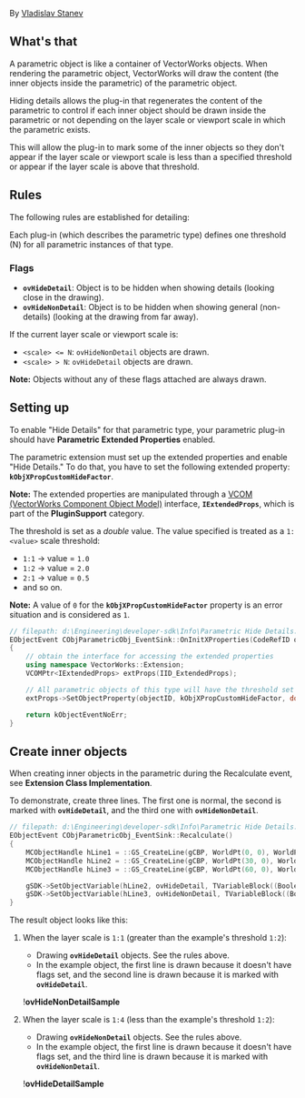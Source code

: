 By [Vladislav Stanev](mailto:vstanev@nemetschek.net)

## What's that

A parametric object is like a container of VectorWorks objects. When rendering the parametric object, VectorWorks will draw the content (the inner objects inside the parametric) of the parametric object.

Hiding details allows the plug-in that regenerates the content of the parametric to control if each inner object should be drawn inside the parametric or not depending on the layer scale or viewport scale in which the parametric exists.

This will allow the plug-in to mark some of the inner objects so they don't appear if the layer scale or viewport scale is less than a specified threshold or appear if the layer scale is above that threshold.

## Rules

The following rules are established for detailing:

Each plug-in (which describes the parametric type) defines one threshold (N) for all parametric instances of that type.

### Flags

- **`ovHideDetail`**: Object is to be hidden when showing details (looking close in the drawing).
- **`ovHideNonDetail`**: Object is to be hidden when showing general (non-details) (looking at the drawing from far away).

If the current layer scale or viewport scale is:

- `<scale> <= N`: `ovHideNonDetail` objects are drawn.
- `<scale> > N`: `ovHideDetail` objects are drawn.

**Note:** Objects without any of these flags attached are always drawn.

## Setting up

To enable "Hide Details" for that parametric type, your parametric plug-in should have **Parametric Extended Properties** enabled.

The parametric extension must set up the extended properties and enable "Hide Details." To do that, you have to set the following extended property: **`kObjXPropCustomHideFactor`**.

**Note:** The extended properties are manipulated through a [VCOM (VectorWorks Component Object Model)](VCOM%20(Vectorworks%20Component%20Object%20Model).md) interface, **`IExtendedProps`**, which is part of the **PluginSupport** category.

The threshold is set as a *double* value. The value specified is treated as a `1:<value>` scale threshold:

- `1:1` → value = `1.0`
- `1:2` → value = `2.0`
- `2:1` → value = `0.5`
- and so on.

**Note:** A value of `0` for the **`kObjXPropCustomHideFactor`** property is an error situation and is considered as `1`.

```cpp
// filepath: d:\Engineering\developer-sdk\Info\Parametric Hide Details.md
EObjectEvent CObjParametricObj_EventSink::OnInitXProperties(CodeRefID objectID)
{
    // obtain the interface for accessing the extended properties
    using namespace VectorWorks::Extension;
    VCOMPtr<IExtendedProps> extProps(IID_ExtendedProps);

    // All parametric objects of this type will have the threshold set here
    extProps->SetObjectProperty(objectID, kObjXPropCustomHideFactor, double(2));

    return kObjectEventNoErr;
}
```

## Create inner objects

When creating inner objects in the parametric during the Recalculate event, see **Extension Class Implementation**.

To demonstrate, create three lines. The first one is normal, the second is marked with **`ovHideDetail`**, and the third one with **`ovHideNonDetail`**.

```cpp
// filepath: d:\Engineering\developer-sdk\Info\Parametric Hide Details.md
EObjectEvent CObjParametricObj_EventSink::Recalculate()
{
    MCObjectHandle hLine1 = ::GS_CreateLine(gCBP, WorldPt(0, 0), WorldPt(0, 100));
    MCObjectHandle hLine2 = ::GS_CreateLine(gCBP, WorldPt(30, 0), WorldPt(30, 100));
    MCObjectHandle hLine3 = ::GS_CreateLine(gCBP, WorldPt(60, 0), WorldPt(60, 100));

    gSDK->SetObjectVariable(hLine2, ovHideDetail, TVariableBlock((Boolean)true));
    gSDK->SetObjectVariable(hLine3, ovHideNonDetail, TVariableBlock((Boolean)true));
}
```

The result object looks like this:

1. When the layer scale is `1:1` (greater than the example's threshold `1:2`):

   - Drawing **`ovHideDetail`** objects. See the rules above.
   - In the example object, the first line is drawn because it doesn't have flags set, and the second line is drawn because it is marked with **`ovHideDetail`**.

   !**ovHideNonDetailSample**

2. When the layer scale is `1:4` (less than the example's threshold `1:2`):

   - Drawing **`ovHideNonDetail`** objects. See the rules above.
   - In the example object, the first line is drawn because it doesn't have flags set, and the third line is drawn because it is marked with **`ovHideNonDetail`**.

   !**ovHideDetailSample**
